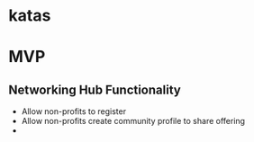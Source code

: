 # katas



# MVP

## Networking Hub Functionality
- Allow non-profits to register
- Allow non-profits create community profile to share offering
- 

